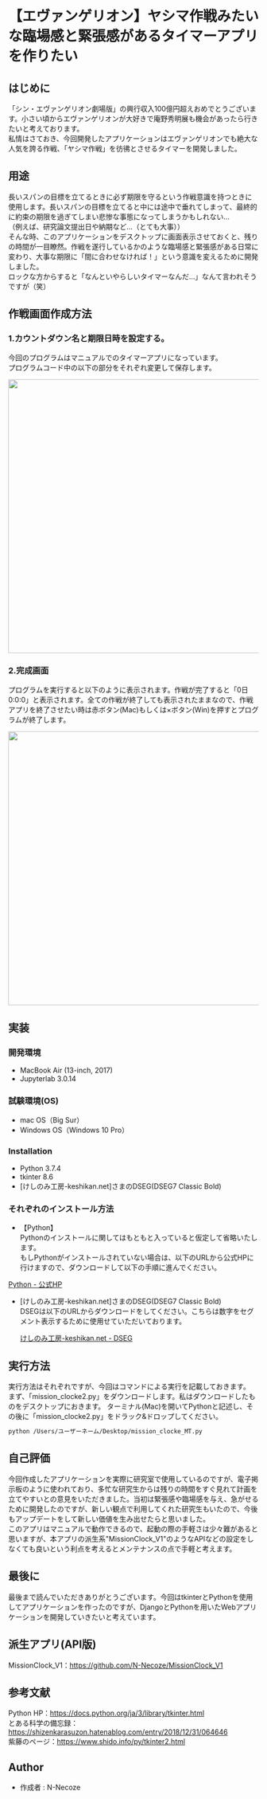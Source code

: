 # 【エヴァンゲリオン】ヤシマ作戦みたいな臨場感と緊張感があるタイマーアプリを作りたい

## はじめに

「シン・エヴァンゲリオン劇場版」の興行収入100億円超えおめでとうございます。小さい頃からエヴァンゲリオンが大好きで庵野秀明展も機会があったら行きたいと考えております。<br>
私情はさておき、今回開発したアプリケーションはエヴァンゲリオンでも絶大な人気を誇る作戦、「ヤシマ作戦」を彷彿とさせるタイマーを開発しました。<br>

## 用途
長いスパンの目標を立てるときに必ず期限を守るという作戦意識を持つときに使用します。長いスパンの目標を立てると中には途中で垂れてしまって、最終的に約束の期限を過ぎてしまい悲惨な事態になってしまうかもしれない…<br>（例えば、研究論文提出日や納期など…（とても大事））<br>
そんな時、このアプリケーションをデスクトップに画面表示させておくと、残りの時間が一目瞭然。作戦を遂行しているかのような臨場感と緊張感がある日常に変わり、大事な期限に「間に合わせなければ！」という意識を変えるために開発しました。<br>
ロックな方からすると「なんといやらしいタイマーなんだ…」なんて言われそうですが（笑）<br>

## 作戦画面作成方法

### 1.カウントダウン名と期限日時を設定する。

今回のプログラムはマニュアルでのタイマーアプリになっています。<br>
プログラムコード中の以下の部分をそれぞれ変更して保存します。

<img src="https://user-images.githubusercontent.com/84171767/148681413-4714055a-3b84-4f98-b7db-53ac2d42e468.png" width="550px"> 

### 2.完成画面

プログラムを実行すると以下のように表示されます。作戦が完了すると「0日 0:0:0」と表示されます。全ての作戦が終了しても表示されたままなので、作戦アプリを終了させたい時は赤ボタン(Mac)もしくは×ボタン(Win)を押すとプログラムが終了します。

<img src="https://user-images.githubusercontent.com/84171767/148681543-a44a1f18-64f1-40f6-b488-49226c74b2c3.png" width="550px"> 

## 実装

### 開発環境

* MacBook Air (13-inch, 2017)
* Jupyterlab 3.0.14

### 試験環境(OS)

* mac OS（Big Sur）
* Windows OS（Windows 10 Pro）

### Installation

* Python 3.7.4
* tkinter 8.6
* [けしのみ工房-keshikan.net]さまのDSEG(DSEG7 Classic Bold)

### それぞれのインストール方法

* 【Python】<br>
 Pythonのインストールに関してはもともと入っていると仮定して省略いたします。<br>
 もしPythonがインストールされていない場合は、以下のURLから公式HPに行けますので、ダウンロードして以下の手順に進んでください。

 [Python - 公式HP](https://www.python.org/)

* [けしのみ工房-keshikan.net]さまのDSEG(DSEG7 Classic Bold)<br>
  DSEGは以下のURLからダウンロードをしてください。こちらは数字をセグメント表示するために使用せていただいております。
  
  [けしのみ工房-keshikan.net - DSEG](https://www.keshikan.net/fonts.html)

## 実行方法
 
実行方法はそれぞれですが、今回はコマンドによる実行を記載しておきます。<br>
まず、「mission_clocke2.py」をダウンロードします。私はダウンロードしたものをデスクトップにおきます。
ターミナル(Mac)を開いてPythonと記述し、その後に「mission_clocke2.py」をドラック&ドロップしてください。
 
```bash
python /Users/ユーザーネーム/Desktop/mission_clocke_MT.py 
```

## 自己評価

今回作成したアプリケーションを実際に研究室で使用しているのですが、電子掲示板のように使われており、多忙な研究生からは残りの時間をすぐ見れて計画を立てやすいとの意見をいただきました。当初は緊張感や臨場感を与え、急がせるために開発したのですが、新しい観点で利用してくれた研究生もいたので、今後もアップデートをして新しい価値を生み出せたらと思いました。<br>
このアプリはマニュアルで動作できるので、起動の際の手軽さは少々難があると思いますが、本アプリの派生系"MissionClock_V1"のようなAPIなどの設定をしなくても良いという利点を考えるとメンテナンスの点で手軽と考えます。

## 最後に

最後まで読んでいただきありがとうございます。今回はtkinterとPythonを使用してアプリケーションを作ったのですが、DjangoとPythonを用いたWebアプリケーションを開発していきたいと考えています。

## 派生アプリ(API版)
MissionClock_V1：https://github.com/N-Necoze/MissionClock_V1

## 参考文献
Python HP：https://docs.python.org/ja/3/library/tkinter.html <br>
とある科学の備忘録：https://shizenkarasuzon.hatenablog.com/entry/2018/12/31/064646 <br>
紫藤のページ：https://www.shido.info/py/tkinter2.html

## Author
 
* 作成者  : N-Necoze
